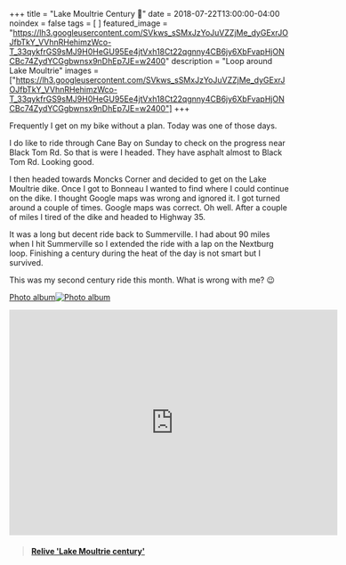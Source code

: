 +++
title =  "Lake Moultrie Century 💯"
date = 2018-07-22T13:00:00-04:00
noindex = false
tags = [ ]
featured_image = "https://lh3.googleusercontent.com/SVkws_sSMxJzYoJuVZZjMe_dyGExrJOJfbTkY_VVhnRHehimzWco-T_33qykfrGS9sMJ9H0HeGU95Ee4jtVxh18Ct22qgnny4CB6jy6XbFvapHjONCBc74ZydYCGgbwnsx9nDhEp7JE=w2400"
description = "Loop around Lake Moultrie"
images = ["https://lh3.googleusercontent.com/SVkws_sSMxJzYoJuVZZjMe_dyGExrJOJfbTkY_VVhnRHehimzWco-T_33qykfrGS9sMJ9H0HeGU95Ee4jtVxh18Ct22qgnny4CB6jy6XbFvapHjONCBc74ZydYCGgbwnsx9nDhEp7JE=w2400"]
+++

Frequently I get on my bike without a plan. Today was one of those days.

I do like to ride through Cane Bay on Sunday to check on the progress near Black Tom Rd. So that is were I headed. They have asphalt almost to Black Tom Rd. Looking good.

I then headed towards Moncks Corner and decided to get on the Lake Moultrie dike. Once I got to Bonneau I wanted to find where I could continue on the dike. I thought Google maps was wrong and ignored it. I got turned around a couple of times. Google maps was correct. Oh well. After a couple of miles I tired of the dike and headed to Highway 35.

It was a long but decent ride back to Summerville. I had about 90 miles when I hit Summerville so I extended the ride with a lap on the Nextburg loop. Finishing a century during the heat of the day is not smart but I survived.

This was my second century ride this month. What is wrong with me? 😉


[Photo album![Photo album](https://lh3.googleusercontent.com/Xo0LB6ODPKVYUi-4LHCuzqrWKfztvR3zAw5DSq82dYFAuO3TKRTiUd9HkMQFo5zucISVqlqN0ZbCFyrOB-veIY0mWkHkJm61mC9FL93CodMN_R3IiijGZE_Adv04EL29hn1hNVJcyKA=w2400)](https://photos.app.goo.gl/BCpGGxDh6A2sTpKW7)


<iframe height='405' width='590' frameborder='0' allowtransparency='true' scrolling='no' src='https://www.strava.com/activities/1720794563/embed/fedadce87328b94c4894406a44b1e865868d8e76'></iframe>


<blockquote class="embedly-card" data-card-controls="0" data-card-key="f1631a41cb254ca5b035dc5747a5bd75"><h4><a href="https://www.relive.cc/view/1720794563?r=embed-site">Relive 'Lake Moultrie century'</a></h4></blockquote>
        <script async src="//cdn.embedly.com/widgets/platform.js" charset="UTF-8"></script>
